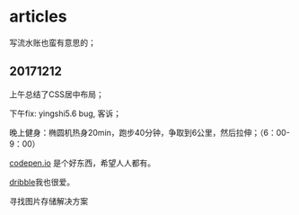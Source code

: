 # articles
写流水账也蛮有意思的；

## 20171212
上午总结了CSS居中布局；

下午fix: yingshi5.6 bug, 客诉；

晚上健身：椭圆机热身20min，跑步40分钟，争取到6公里，然后拉伸；（6：00-9：00）

[codepen.io](https://codepen.io/) 是个好东西，希望人人都有。

[dribble](https://dribbble.com/)我也很爱。

寻找图片存储解决方案

